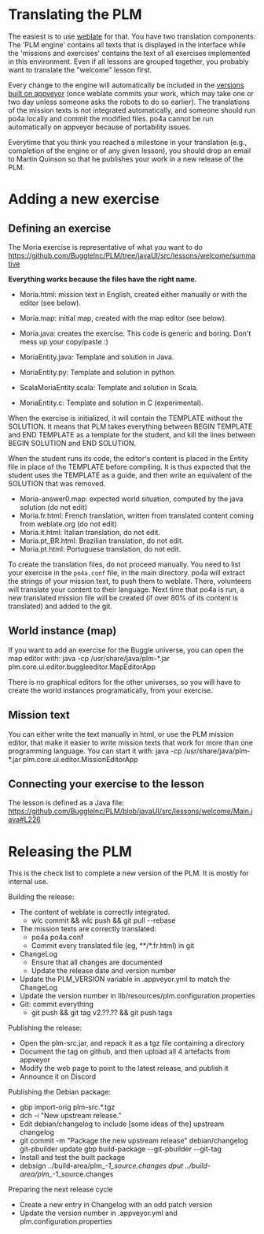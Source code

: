 # Translating the PLM

The easiest is to use
[weblate](https://hosted.weblate.org/projects/programmers-learning-machine/)
for that. You have two translation components: The 'PLM engine'
contains all texts that is displayed in the interface while the
'missions and exercises' contains the text of all exercises
implemented in this environment.  Even if all lessons are grouped
together, you probably want to translate the "welcome" lesson first.

Every change to the engine will automatically be included in the
[versions built on
appveyor](https://ci.appveyor.com/project/mquinson/plm) (once weblate
commits your work, which may take one or two day unless someone asks
the robots to do so earlier). The translations of the mission texts is
not integrated automatically, and someone should run po4a locally and
commit the modified files. po4a cannot be run automatically on
appveyor because of portability issues.

Everytime that you think you reached a milestone in your translation
(e.g., completion of the engine or of any given lesson), you should
drop an email to Martin Quinson so that he publishes your work in a
new release of the PLM.

# Adding a new exercise

## Defining an exercise

The Moria exercise is representative of what you want to do
https://github.com/BuggleInc/PLM/tree/javaUI/src/lessons/welcome/summative

**Everything works because the files have the right name.** 

- Moria.html: mission text in English, created either manually or with the editor (see below).
- Moria.map: initial map, created with the map editor (see below).
- Moria.java: creates the exercise. This code is generic and boring. Don't mess up your copy/paste :)

- MoriaEntity.java: Template and solution in Java. 
- MoriaEntity.py: Template and solution in python.
- ScalaMoriaEntity.scala:  Template and solution in Scala.
- MoriaEntity.c: Template and solution in C (experimental).

When the exercise is initialized, it will contain the TEMPLATE without
the SOLUTION. It means that PLM takes everything between BEGIN
TEMPLATE and END TEMPLATE as a template for the student, and kill the
lines between BEGIN SOLUTION and END SOLUTION.

When the student runs its code, the editor's content is placed in the
Entity file in place of the TEMPLATE before compiling. It is thus
expected that the student uses the TEMPLATE as a guide, and then write
an equivalent of the SOLUTION that was removed.

- Moria-answer0.map: expected world situation, computed by the java solution (do not edit)
- Moria.fr.html: French translation, written from translated content coming from weblate.org (do not edit)
- Moria.it.html: Italian translation, do not edit.
- Moria.pt_BR.html: Brazilian translation, do not edit.
- Moria.pt.html: Portuguese translation, do not edit.

To create the translation files, do not proceed manually. You need to
list your exercise in the `po4a.conf` file, in the main directory.
po4a will extract the strings of your mission text, to push them to
weblate. There, volunteers will translate your content to their
language. Next time that po4a is run, a new translated mission file
will be created (if over 80% of its content is translated) and added
to the git.

## World instance (map)

If you want to add an exercise for the Buggle universe, you can open
the map editor with:
  java -cp /usr/share/java/plm-*.jar plm.core.ui.editor.buggleeditor.MapEditorApp

There is no graphical editors for the other universes, so you will
have to create the world instances programatically, from your exercise.

## Mission text

You can either write the text manually in html, or use the PLM mission
editor, that make it easier to write mission texts that work for more
than one programming language. You can start it with:
  java -cp /usr/share/java/plm-*.jar plm.core.ui.editor.MissionEditorApp

## Connecting your exercise to the lesson

The lesson is defined as a Java file:
https://github.com/BuggleInc/PLM/blob/javaUI/src/lessons/welcome/Main.java#L226

Releasing the PLM
=================

This is the check list to complete a new version of the PLM. It is
mostly for internal use.

Building the release:
- The content of weblate is correctly integrated.
  - wlc commit && wlc push && git pull --rebase
- The mission texts are correctly translated:
  - po4a po4a.conf
  - Commit every translated file (eg, **/*.fr.html) in git
- ChangeLog
  - Ensure that all changes are documented
  - Update the release date and version number
- Update the PLM_VERSION variable in .appveyor.yml to match the ChangeLog
- Update the version number in lib/resources/plm.configuration.properties
- Git: commit everything
  - git push && git tag v2.??.?? && git push tags
  
Publishing the release:
- Open the plm-src.jar, and repack it as a tgz file containing a directory
- Document the tag on github, and then upload all 4 artefacts from appveyor
- Modify the web page to point to the latest release, and publish it
- Announce it on Discord

Publishing the Debian package:
- gbp import-orig plm-src.*.tgz
- dch -i "New upstream release."
- Edit debian/changelog to include [some ideas of the] upstream changelog
- git commit -m "Package the new upstream release" debian/changelog
  git-pbuilder update
  gbp build-package --git-pbuilder --git-tag
- Install and test the built package
- debsign ../build-area/plm_*-1_source.changes
  dput ../build-area/plm_*-1_source.changes

Preparing the next release cycle
- Create a new entry in Changelog with an odd patch version
- Update the version number in .appveyor.yml and plm.configuration.properties
